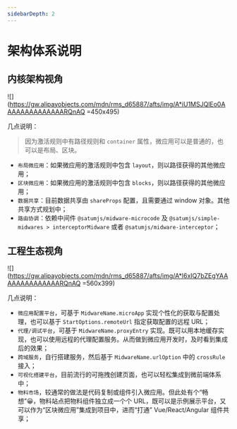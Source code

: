 ```yaml
---
sidebarDepth: 2
---
```


# 架构体系说明

## 内核架构视角

![](https://gw.alipayobjects.com/mdn/rms_d65887/afts/img/A*iU1MSJQlEo0AAAAAAAAAAAAAARQnAQ =450x495)

几点说明：

> 因为激活规则中有路径规则和 `container` 属性，微应用可以是普通的，也可以是布局、区块。

- `布局微应用`：如果微应用的激活规则中包含 `layout`，则以路径获得的其他微应用；
- `区块微应用`：如果微应用的激活规则中包含 `blocks`，则以路径获得的其他微应用；
- `数据共享`：目前数据共享由 `shareProps` 配置，且需要通过 window 对象。其他共享方式规划中；
- `路由协调`：依赖中间件 `@satumjs/midware-microcode` 及 `@satumjs/simple-midwares > interceptorMidware` 或者 `@satumjs/midware-interceptor`；

## 工程生态视角

![](https://gw.alipayobjects.com/mdn/rms_d65887/afts/img/A*l6xIQ7bZEgYAAAAAAAAAAAAAARQnAQ =560x399)

几点说明：

- `微应用配置平台`，可基于 `MidwareName.microApp` 实现个性化的获取与配置处理，也可以基于 `StartOptions.remoteUrl` 指定获取配置的远程 URL；
- `代理/调试平台`，可基于 `MidwareName.proxyEntry` 实现。既可以用本地缓存实现，也可以使用远程的代理配置服务。从而做到微应用开发时，及时看到集成后的效果；
- `跨域服务`，自行搭建服务，然后基于 `MidwareName.urlOption` 中的 `crossRule` 接入；
- `可视化搭建平台`，目前流行的可拖拽创建页面，也可以轻松集成到微前端体系中；
- `物料市场`，较通常的做法是代码复制或组件引入微应用。但此处有个“畅想”😀，物料站点把物料组件独立成一个个 URL，既可以是示例展示平台，又可以作为“区块微应用”集成到项目中，进而“打通” Vue/React/Angular 组件共享；
